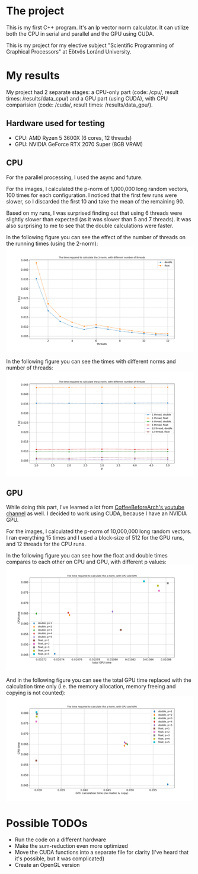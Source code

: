 # The project
This is my first C++ program. It's an lp vector norm calculator. It can utilize both the CPU in serial and parallel and the GPU using CUDA.

This is my project for my elective subject "Scientific Programming of Graphical Processors" at Eötvös Loránd University.

# My results
My project had 2 separate stages: a CPU-only part (code: /cpu/, result times: /results/data_cpu/) and a GPU part (using CUDA), with CPU comparision (code: /cuda/, result times: /results/data_gpu/).

## Hardware used for testing
- CPU: AMD Ryzen 5 3600X (6 cores, 12 threads)
- GPU: NVIDIA GeForce RTX 2070 Super (8GB VRAM)

## CPU
For the parallel processing, I used the async and future.

For the images, I calculated the p-norm of 1,000,000 long random vectors, 100 times for each configuration. I noticed that the first few runs were slower, so I discarded the first 10 and take the mean of the remaining 90.

Based on my runs, I was surprised finding out that using 6 threads were slightly slower than expected (as it was slower than 5 and 7 threads). It was also surprising to me to see that the double calculations were faster.

In the following figure you can see the effect of the number of threads on the running times (using the 2-norm):
![thread_vs_t_cpu](/results/thread_vs_t_cpu.png)

In the following figure you can see the times with different norms and number of threads:
![thread_vs_t_cpu](/results/p_vs_t_cpu.png)

## GPU
While doing this part, I've learned a lot from [CoffeeBeforeArch's youtube channel](https://www.youtube.com/channel/UCsi5-meDM5Q5NE93n_Ya7GA) as well. I decided to work using CUDA, because I have an NVIDIA GPU.

For the images, I calculated the p-norm of 10,000,000 long random vectors. I ran everything 15 times and I used a block-size of 512 for the GPU runs, and 12 threads for the CPU runs.

In the following figure you can see how the float and double times compares to each other on CPU and GPU, with different p values:
![cpu_vs_gpu_total](/results/cpu_vs_gpu_total.png)

And in the following figure you can see the total GPU time replaced with the calculation time only (i.e. the memory allocation, memory freeing and copying is not counted):
![cpu_vs_gpu_calconly](/results/cpu_vs_gpu_calconly.png)


# Possible TODOs
- Run the code on a different hardware
- Make the sum-reduction even more optimized
- Move the CUDA functions into a separate file for clarity (I've heard that it's possible, but it was complicated)
- Create an OpenGL version